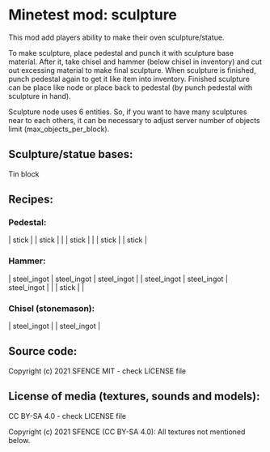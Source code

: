 Minetest mod: sculpture
=======================
This mod add players ability to make their oven sculpture/statue.

To make sculpture, place pedestal and punch it with sculpture base material. After it, take chisel and hammer (below chisel in inventory) and cut out excessing material to make final sculpture. When sculpture is finished, punch pedestal again to get it like item into inventory. Finished sculpture can be place like node or place back to pedestal (by punch pedestal with sculpture in hand).

Sculpture node uses 6 entities. So, if you want to have many sculptures near to each others, it can be necessary to adjust server number of objects limit (max_objects_per_block).

Sculpture/statue bases:
----------------------

Tin block


Recipes:
--------

### Pedestal:

| stick |       | stick |
|       | stick |       |
| stick |       | stick |

### Hammer:

| steel_ingot | steel_ingot | steel_ingot |
| steel_ingot | steel_ingot | steel_ingot |
|             |    stick    |             |

### Chisel (stonemason):

| steel_ingot |
| steel_ingot |

Source code:
-----------------------
Copyright (c) 2021 SFENCE
MIT - check LICENSE file

License of media (textures, sounds and models):
-----------------------------------------------
CC BY-SA 4.0 - check LICENSE file

Copyright (c) 2021 SFENCE (CC BY-SA 4.0):
All textures not mentioned below.



